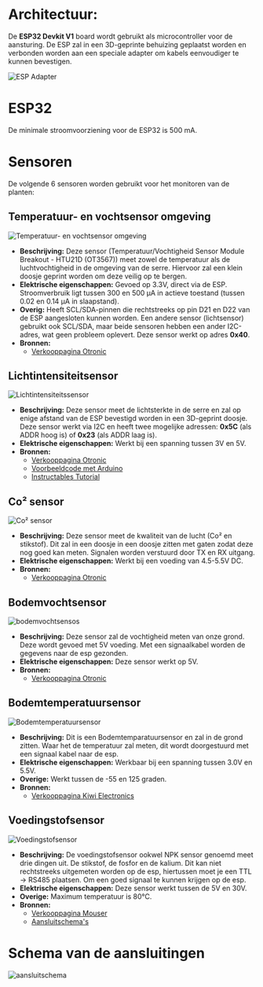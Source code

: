 # Architectuur:
De **ESP32 Devkit V1** board wordt gebruikt als microcontroller voor de aansturing. De ESP zal in een 3D-geprinte behuizing geplaatst worden en verbonden worden aan een speciale adapter om kabels eenvoudiger te kunnen bevestigen.

![ESP Adapter](./Afbeeldingen/ESP-adapter.webp)

# ESP32
De minimale stroomvoorziening voor de ESP32 is 500 mA.

# Sensoren
De volgende 6 sensoren worden gebruikt voor het monitoren van de planten:

## Temperatuur- en vochtsensor omgeving
![Temperatuur- en vochtsensor omgeving](./Afbeeldingen/Temp-vochtsensor-omgeving.webp)

- **Beschrijving:** Deze sensor (Temperatuur/Vochtigheid Sensor Module Breakout - HTU21D (OT3567)) meet zowel de temperatuur als de luchtvochtigheid in de omgeving van de serre. Hiervoor zal een klein doosje geprint worden om deze veilig op te bergen.
- **Elektrische eigenschappen:** Gevoed op 3.3V, direct via de ESP. Stroomverbruik ligt tussen 300 en 500 µA in actieve toestand (tussen 0.02 en 0.14 µA in slaapstand).
- **Overig:** Heeft SCL/SDA-pinnen die rechtstreeks op pin D21 en D22 van de ESP aangesloten kunnen worden. Een andere sensor (lichtsensor) gebruikt ook SCL/SDA, maar beide sensoren hebben een ander I2C-adres, wat geen probleem oplevert. Deze sensor werkt op adres **0x40**.
- **Bronnen:**
  - [Verkooppagina Otronic](https://www.otronic.nl/nl/temperatuur-vochtigheid-sensor-module-breakout-htu.html)

## Lichtintensiteitsensor
![Lichtintensiteitssensor](./Afbeeldingen/lichtsensor.png)

- **Beschrijving:** Deze sensor meet de lichtsterkte in de serre en zal op enige afstand van de ESP bevestigd worden in een 3D-geprint doosje. Deze sensor werkt via I2C en heeft twee mogelijke adressen: **0x5C** (als ADDR hoog is) of **0x23** (als ADDR laag is).
- **Elektrische eigenschappen:** Werkt bij een spanning tussen 3V en 5V.
- **Bronnen:**
   - [Verkooppagina Otronic](https://www.otronic.nl/nl/lichtintensiteitssensor-bh1750-16-bit-i2c.html)
  - [Voorbeeldcode met Arduino](https://randomnerdtutorials.com/guide-for-ds18b20-temperature-sensor-with-arduino/)
  - [Instructables Tutorial](https://www.instructables.com/How-to-use-DS18B20-Temperature-Sensor-Arduino-Tuto/)

## Co² sensor
![Co² sensor](./Afbeeldingen/co2.webp)

- **Beschrijving:** Deze sensor meet de kwaliteit van de lucht (Co² en stikstof). Dit zal in een doosje in een doosje zitten met gaten zodat deze nog goed kan meten. Signalen worden verstuurd door TX en RX uitgang. 
- **Elektrische eigenschappen:** Werkt bij een voeding van 4.5-5.5V DC.
- **Bronnen:**
  - [Verkooppagina Otronic](https://www.otronic.nl/nl/co2-sensor-mh-z19b-met-kabeltje.html)


## Bodemvochtsensor
![bodemvochtsensos](./Afbeeldingen/otronic-bodemvochtsensor-5v.webp)
- **Beschrijving:** Deze sensor zal de vochtigheid meten van onze grond. Deze wordt gevoed met 5V voeding. Met een signaalkabel worden de gegevens naar de esp gezonden.
- **Elektrische eigenschappen:** Deze sensor werkt op 5V.
- **Bronnen:**
  - [Verkooppagina Otronic](https://www.otronic.nl/nl/bodemvochtsensor-met-voltage-regulator-copy.html)

## Bodemtemperatuursensor
![Bodemtemperatuursensor](./Afbeeldingen/bodemtemp.png)
- **Beschrijving:** Dit is een Bodemtemparatuursensor en zal in de grond zitten. Waar het de temperatuur zal meten, dit wordt doorgestuurd met een signaal kabel naar de esp.
- **Elektrische eigenschappen:** Werkbaar bij een spanning tussen 3.0V en 5.5V.
- **Overige:** Werkt tussen de -55 en 125 graden.
- **Bronnen:**
  - [Verkooppagina Kiwi Electronics](https://www.kiwi-electronics.com/nl/hoge-temp--waterbestendige-ds18b20-digitale-temperatuursensor-plus-weerstand-1431?country=BE&srsltid=AfmBOoqwPQA5-UhEoJuMfzhCg9EEue8CdF8_Cq9gSyED76mqtEb_zfaPs80)

## Voedingstofsensor
![Voedingstofsensor](./Afbeeldingen/voedingstofsensor.webp)
- **Beschrijving:** De voedingstofsensor ookwel NPK sensor genoemd meet drie dingen uit. De stikstof, de fosfor en de kalium. Dit kan niet rechtstreeks uitgemeten worden op de esp, hiertussen moet je een TTL -> RS485 plaatsen. Om een goed signaal te kunnen krijgen op de esp.
- **Elektrische eigenschappen:** Deze sensor werkt tussen de  5V en 30V.
- **Overige:** Maximum temperatuur is 80°C.
- **Bronnen:** 
  - [Verkooppagina Mouser](https://www.mouser.be/ProductDetail/DFRobot/SEN0605?qs=sGAEpiMZZMu3sxpa5v1qrmro%252BbykgF%2FHBGnWfOZZDls%3D)
  - [Aansluitschema's](https://how2electronics.com/iot-based-soil-nutrient-monitoring-with-arduino-esp32/#:~:text=So,%20this%20is%20how%20you%20can%20make%20a)

# Schema van de aansluitingen
![aansluitschema](./Afbeeldingen/aansluitschema.png)